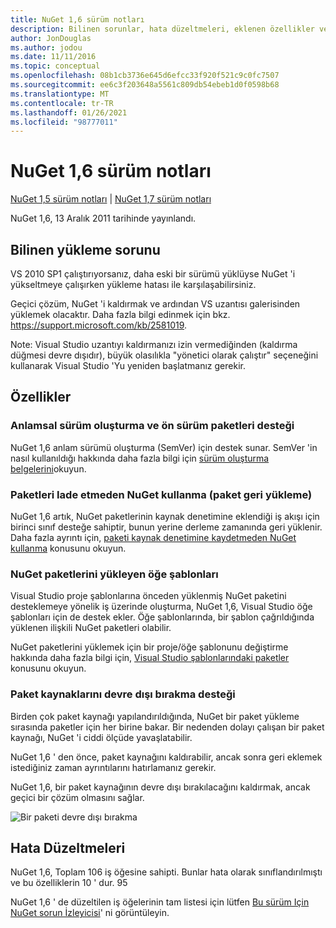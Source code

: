 ```yaml
---
title: NuGet 1,6 sürüm notları
description: Bilinen sorunlar, hata düzeltmeleri, eklenen özellikler ve CCR 'ler dahil olmak üzere NuGet 1,6 sürüm notları.
author: JonDouglas
ms.author: jodou
ms.date: 11/11/2016
ms.topic: conceptual
ms.openlocfilehash: 08b1cb3736e645d6efcc33f920f521c9c0fc7507
ms.sourcegitcommit: ee6c3f203648a5561c809db54ebeb1d0f0598b68
ms.translationtype: MT
ms.contentlocale: tr-TR
ms.lasthandoff: 01/26/2021
ms.locfileid: "98777011"
---
```

 # <a name="nuget-16-release-notes"></a>NuGet 1,6 sürüm notları

[NuGet 1,5 sürüm notları](../release-notes/nuget-1.5.md)  |  [NuGet 1,7 sürüm notları](../release-notes/nuget-1.7.md)

NuGet 1,6, 13 Aralık 2011 tarihinde yayınlandı.

## <a name="known-installation-issue"></a>Bilinen yükleme sorunu
VS 2010 SP1 çalıştırıyorsanız, daha eski bir sürümü yüklüyse NuGet 'i yükseltmeye çalışırken yükleme hatası ile karşılaşabilirsiniz.

Geçici çözüm, NuGet 'i kaldırmak ve ardından VS uzantısı galerisinden yüklemek olacaktır.  Daha fazla bilgi edinmek için bkz. <https://support.microsoft.com/kb/2581019>.

Note: Visual Studio uzantıyı kaldırmanızı izin vermediğinden (kaldırma düğmesi devre dışıdır), büyük olasılıkla "yönetici olarak çalıştır" seçeneğini kullanarak Visual Studio 'Yu yeniden başlatmanız gerekir.

## <a name="features"></a>Özellikler

### <a name="support-for-semantic-versioning-and-prerelease-packages"></a>Anlamsal sürüm oluşturma ve ön sürüm paketleri desteği
NuGet 1,6 anlam sürümü oluşturma (SemVer) için destek sunar. SemVer 'in nasıl kullanıldığı hakkında daha fazla bilgi için [sürüm oluşturma belgelerini](../create-packages/prerelease-packages.md)okuyun.

### <a name="using-nuget-without-checking-in-packages-package-restore"></a>Paketleri Iade etmeden NuGet kullanma (paket geri yükleme)
NuGet 1,6 artık, NuGet paketlerinin kaynak denetimine eklendiği iş akışı için birinci sınıf desteğe sahiptir, bunun yerine derleme zamanında geri yüklenir. Daha fazla ayrıntı için, [paketi kaynak denetimine kaydetmeden NuGet kullanma](../consume-packages/packages-and-source-control.md) konusunu okuyun.

### <a name="item-templates-that-install-nuget-packages"></a>NuGet paketlerini yükleyen öğe şablonları
Visual Studio proje şablonlarına önceden yüklenmiş NuGet paketini desteklemeye yönelik iş üzerinde oluşturma, NuGet 1,6, Visual Studio öğe şablonları için de destek ekler. Öğe şablonlarında, bir şablon çağrıldığında yüklenen ilişkili NuGet paketleri olabilir.

NuGet paketlerini yüklemek için bir proje/öğe şablonunu değiştirme hakkında daha fazla bilgi için, [Visual Studio şablonlarındaki paketler](../visual-studio-extensibility/visual-studio-templates.md) konusunu okuyun.

### <a name="support-for-disabling-package-sources"></a>Paket kaynaklarını devre dışı bırakma desteği
Birden çok paket kaynağı yapılandırıldığında, NuGet bir paket yükleme sırasında paketler için her birine bakar. Bir nedenden dolayı çalışan bir paket kaynağı, NuGet 'i ciddi ölçüde yavaşlatabilir.

NuGet 1,6 ' den önce, paket kaynağını kaldırabilir, ancak sonra geri eklemek istediğiniz zaman ayrıntılarını hatırlamanız gerekir.

NuGet 1,6, bir paket kaynağının devre dışı bırakılacağını kaldırmak, ancak geçici bir çözüm olmasını sağlar.

![Bir paketi devre dışı bırakma](./media/package-source-with-disabled-source.png)

## <a name="bug-fixes"></a>Hata Düzeltmeleri
NuGet 1,6, Toplam 106 iş öğesine sahipti. Bunlar hata olarak sınıflandırılmıştı ve bu özelliklerin 10 ' dur. 95

NuGet 1,6 ' de düzeltilen iş öğelerinin tam listesi için lütfen [Bu sürüm Için NuGet sorun İzleyicisi](http://nuget.codeplex.com/workitem/list/advanced?keyword=&status=Closed&type=All&priority=All&release=NuGet%201.6&assignedTo=All&component=All&sortField=Votes&sortDirection=Descending&page=0)' ni görüntüleyin.

